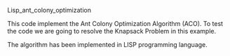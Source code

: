 Lisp_ant_colony_optimization


This code implement the Ant Colony Optimization Algorithm (ACO). To test the code we are going to resolve the Knapsack Problem in this example. 

The algorithm has been implemented in LISP programming language.

